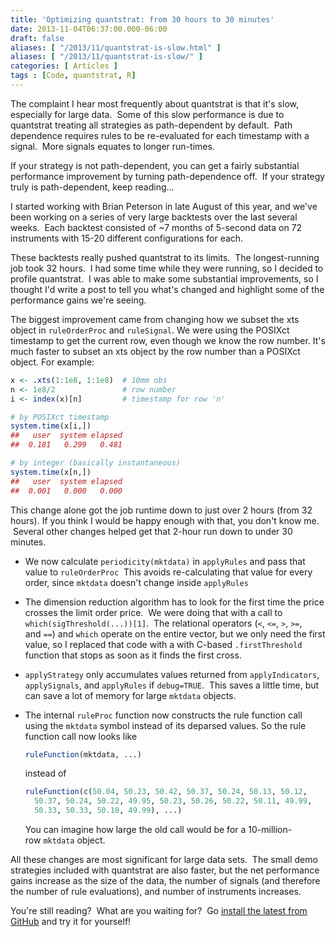 ```yaml
---
title: 'Optimizing quantstrat: from 30 hours to 30 minutes'
date: 2013-11-04T06:37:00.000-06:00
draft: false
aliases: [ "/2013/11/quantstrat-is-slow.html" ]
aliases: [ "/2013/11/quantstrat-is-slow/" ]
categories: [ Articles ]
tags : [Code, quantstrat, R]
---
```


The complaint I hear most frequently about quantstrat is that it's slow, especially for large data.  Some of this slow performance is due to quantstrat treating all strategies as path-dependent by default.  Path dependence requires rules to be re-evaluated for each timestamp with a signal.  More signals equates to longer run-times.  
  
If your strategy is not path-dependent, you can get a fairly substantial performance improvement by turning path-dependence off.  If your strategy truly is path-dependent, keep reading...  
  
I started working with Brian Peterson in late August of this year, and we've been working on a series of very large backtests over the last several weeks.  Each backtest consisted of ~7 months of 5-second data on 72 instruments with 15-20 different configurations for each.  
  
These backtests really pushed quantstrat to its limits.  The longest-running job took 32 hours.  I had some time while they were running, so I decided to profile quantstrat.  I was able to make some substantial improvements, so I thought I'd write a post to tell you what's changed and highlight some of the performance gains we're seeing.  
  
The biggest improvement came from changing how we subset the xts object in `ruleOrderProc` and `ruleSignal`. We were using the POSIXct timestamp to get the current row, even though we know the row number. It's much faster to subset an xts object by the row number than a POSIXct object. For example:

```r
x <- .xts(1:1e8, 1:1e8)  # 10mm obs
n <- 1e8/2               # row number
i <- index(x)[n]         # timestamp for row 'n'

# by POSIXct timestamp
system.time(x[i,])
##   user  system elapsed
##  0.181   0.299   0.481

# by integer (basically instantaneous)
system.time(x[n,])
##   user  system elapsed
##  0.001   0.000   0.000
```

This change alone got the job runtime down to just over 2 hours (from 32 hours).  If you think I would be happy enough with that, you don't know me.  Several other changes helped get that 2-hour run down to under 30 minutes.  

*   We now calculate `periodicity(mktdata)` in `applyRules` and pass that value to `ruleOrderProc`  This avoids re-calculating that value for every order, since `mktdata` doesn't change inside `applyRules`

*   The dimension reduction algorithm has to look for the first time the price crosses the limit order price.  We were doing that with a call to `which(sigThreshold(...))[1]`.  The relational operators (`<`, `<=`, `>`, `>=`, and `==`) and `which` operate on the entire vector, but we only need the first value, so I replaced that code with a with C-based `.firstThreshold` function that stops as soon as it finds the first cross.

*   `applyStrategy` only accumulates values returned from `applyIndicators`, `applySignals`, and `applyRules` if `debug=TRUE`.  This saves a little time, but can save a lot of memory for large `mktdata` objects.

*   The internal `ruleProc` function now constructs the rule function call using the `mktdata` symbol instead of its deparsed values.  So the rule function call now looks like

    ```r
    ruleFunction(mktdata, ...)
    ```
    instead of
    ```r
    ruleFunction(c(50.04, 50.23, 50.42, 50.37, 50.24, 50.13, 50.12,
      50.37, 50.24, 50.22, 49.95, 50.23, 50.26, 50.22, 50.11, 49.99,
      50.33, 50.33, 50.18, 49.99), ...)
    ```
    You can imagine how large the old call would be for a 10-million-row `mktdata` object.

All these changes are most significant for large data sets.  The small demo strategies included with quantstrat are also faster, but the net performance gains increase as the size of the data, the number of signals (and therefore the number of rule evaluations), and number of instruments increases.  
  
You're still reading?  What are you waiting for?  Go [install the latest from GitHub](https://github.com/braverock/quantstrat) and try it for yourself!
